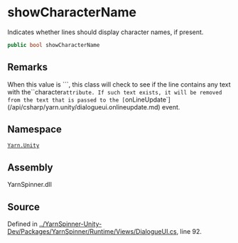 # showCharacterName

Indicates whether lines should display character names, if present.

```csharp
public bool showCharacterName
```

## Remarks

When this value is ```, this class will check to see if the line contains any text with the``character`attribute. If such text exists, it will be removed from the text that is passed to the [`onLineUpdate\`\]\(/api/csharp/yarn.unity/dialogueui.onlineupdate.md\) event.

## Namespace

[`Yarn.Unity`](../)

## Assembly

YarnSpinner.dll

## Source

Defined in [../YarnSpinner-Unity-Dev/Packages/YarnSpinner/Runtime/Views/DialogueUI.cs](https://github.com/YarnSpinnerTool/YarnSpinner-Unity//blob/develop/Runtime/Views/DialogueUI.cs#L92), line 92.

